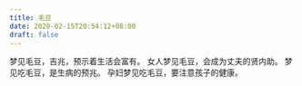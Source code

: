 ```yaml
---
title: 毛豆
date: 2020-02-15T20:54:12+08:00
draft: false
---
```


梦见毛豆，吉兆，预示着生活会富有。
女人梦见毛豆，会成为丈夫的贤内助。
梦见吃毛豆，是生病的预兆。
孕妇梦见吃毛豆，要注意孩子的健康。

